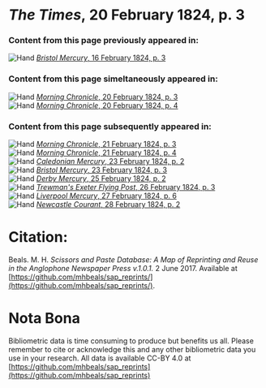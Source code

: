 # *The Times*, 20 February 1824, p. 3  
  
### Content from this page previously appeared in:  
![Hand](http://scissorsandpaste.net/wp-content/uploads/2017/06/smallhandpointer.png) [*Bristol Mercury*, 16 February 1824, p. 3](https://mhbeals.github.io/sap_html/Bristol-Mercury/Bristol-Mercury-16-February-1824-p-3)  
  
### Content from this page simeltaneously appeared in:  
![Hand](http://scissorsandpaste.net/wp-content/uploads/2017/06/smallhandpointer.png) [*Morning Chronicle*, 20 February 1824, p. 3](https://mhbeals.github.io/sap_html/Morning-Chronicle/Morning-Chronicle-20-February-1824-p-3)  
![Hand](http://scissorsandpaste.net/wp-content/uploads/2017/06/smallhandpointer.png) [*Morning Chronicle*, 20 February 1824, p. 4](https://mhbeals.github.io/sap_html/Morning-Chronicle/Morning-Chronicle-20-February-1824-p-4)  
  
### Content from this page subsequently appeared in:  
![Hand](http://scissorsandpaste.net/wp-content/uploads/2017/06/smallhandpointer.png) [*Morning Chronicle*, 21 February 1824, p. 3](https://mhbeals.github.io/sap_html/Morning-Chronicle/Morning-Chronicle-21-February-1824-p-3)  
![Hand](http://scissorsandpaste.net/wp-content/uploads/2017/06/smallhandpointer.png) [*Morning Chronicle*, 21 February 1824, p. 4](https://mhbeals.github.io/sap_html/Morning-Chronicle/Morning-Chronicle-21-February-1824-p-4)  
![Hand](http://scissorsandpaste.net/wp-content/uploads/2017/06/smallhandpointer.png) [*Caledonian Mercury*, 23 February 1824, p. 2](https://mhbeals.github.io/sap_html/Caledonian-Mercury/Caledonian-Mercury-23-February-1824-p-2)  
![Hand](http://scissorsandpaste.net/wp-content/uploads/2017/06/smallhandpointer.png) [*Bristol Mercury*, 23 February 1824, p. 3](https://mhbeals.github.io/sap_html/Bristol-Mercury/Bristol-Mercury-23-February-1824-p-3)  
![Hand](http://scissorsandpaste.net/wp-content/uploads/2017/06/smallhandpointer.png) [*Derby Mercury*, 25 February 1824, p. 2](https://mhbeals.github.io/sap_html/Derby-Mercury/Derby-Mercury-25-February-1824-p-2)  
![Hand](http://scissorsandpaste.net/wp-content/uploads/2017/06/smallhandpointer.png) [*Trewman's Exeter Flying Post*, 26 February 1824, p. 3](https://mhbeals.github.io/sap_html/Trewman's-Exeter-Flying-Post/Trewman's-Exeter-Flying-Post-26-February-1824-p-3)  
![Hand](http://scissorsandpaste.net/wp-content/uploads/2017/06/smallhandpointer.png) [*Liverpool Mercury*, 27 February 1824, p. 6](https://mhbeals.github.io/sap_html/Liverpool-Mercury/Liverpool-Mercury-27-February-1824-p-6)  
![Hand](http://scissorsandpaste.net/wp-content/uploads/2017/06/smallhandpointer.png) [*Newcastle Courant*, 28 February 1824, p. 2](https://mhbeals.github.io/sap_html/Newcastle-Courant/Newcastle-Courant-28-February-1824-p-2)  


# Citation: 

Beals. M. H. *Scissors and Paste Database: A Map of Reprinting and Reuse in the Anglophone Newspaper Press v.1.0.1.* 2 June 2017. Available at [https://github.com/mhbeals/sap_reprints/](https://github.com/mhbeals/sap_reprints/). 

# Nota Bona

Bibliometric data is time consuming to produce but benefits us all. Please remember to cite or acknowledge this and any other bibliometric data you use in your research. All data is available CC-BY 4.0 at [https://github.com/mhbeals/sap_reprints](https://github.com/mhbeals/sap_reprints)